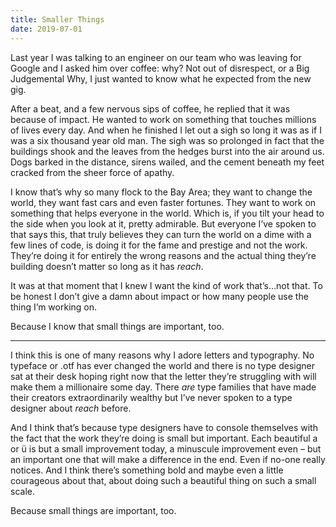 ```yaml
---
title: Smaller Things
date: 2019-07-01
---
```


Last year I was talking to an engineer on our team who was leaving for Google and I asked him over coffee: why? Not out of disrespect, or a Big Judgemental Why, I just wanted to know what he expected from the new gig.

After a beat, and a few nervous sips of coffee, he replied that it was because of impact. He wanted to work on something that touches millions of lives every day. And when he finished I let out a sigh so long it was as if I was a six thousand year old man. The sigh was so prolonged in fact that the buildings shook and the leaves from the hedges burst into the air around us. Dogs barked in the distance, sirens wailed, and the cement beneath my feet cracked from the sheer force of apathy.

I know that’s why so many flock to the Bay Area; they want to change the world, they want fast cars and even faster fortunes. They want to work on something that helps everyone in the world. Which is, if you tilt your head to the side when you look at it, pretty admirable. But everyone I’ve spoken to that says this, that truly believes they can turn the world on a dime with a few lines of code, is doing it for the fame and prestige and not the work. They’re doing it for entirely the wrong reasons and the actual thing they’re building doesn’t matter so long as it has _reach_.

It was at that moment that I knew I want the kind of work that’s…not that. To be honest I don’t give a damn about impact or how many people use the thing I’m working on.

Because I know that small things are important, too.

---

I think this is one of many reasons why I adore letters and typography. No typeface or .otf has ever changed the world and there is no type designer sat at their desk hoping right now that the letter they’re struggling with will make them a millionaire some day. There _are_ type families that have made their creators extraordinarily wealthy but I’ve never spoken to a type designer about _reach_ before.

And I think that’s because type designers have to console themselves with the fact that the work they’re doing is small but important. Each beautiful a or ü is but a small improvement today, a minuscule improvement even – but an important one that will make a difference in the end. Even if no-one really notices. And I think there’s something bold and maybe even a little courageous about that, about doing such a beautiful thing on such a small scale.

Because small things are important, too.
